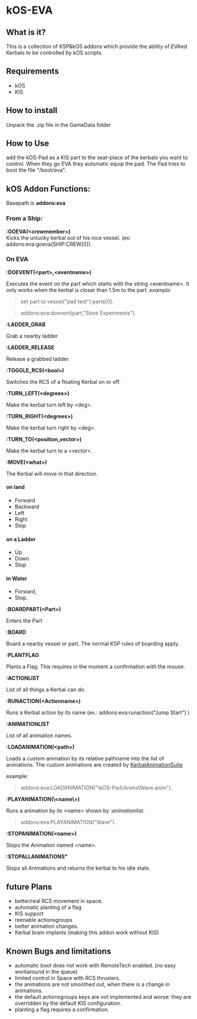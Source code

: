 # kOS-EVA

## What is it?
This is a collection of KSP&kOS addons which provide the ability of EVAed Kerbals to be controlled by kOS scripts.

## Requirements

* kOS
* KIS

## How to install

Unpack the .zip file in the GameData folder

## How to Use
add the kOS-Pad as a KIS part to the seat-place of the kerbals you want to control. When they go EVA they automatic equip the pad.
The Pad tries to boot the file "/boot/eva". 

## kOS Addon Functions:
 
Basepath is **addons:eva**  
 
### From a Ship:

**:GOEVA(\<crewmember\>)**  
Kicks the unlucky kerbal out of his nice vessel. (ex: addons:eva:goeva(SHIP:CREW[0]).

### On EVA

**:DOEVENT(\<part\>,\<eventname\>)**  

Executes the event on the part which starts with the string \<eventname\>. It only works when the kerbal is closer than 1.5m to the part. 
*example:* 
>set part to vessel("pad test"):parts[0].  

>addons:eva:doevent(part,"Store Experiments").
 
**:LADDER_GRAB**

Grab a nearby ladder



**:LADDER_RELEASE**

Release a grabbed ladder

**:TOGGLE_RCS(\<bool\>)**

Switches the RCS of a floating Kerbal on or off. 

**:TURN_LEFT(\<degrees\>)** 

Make the kerbal turn left by \<deg\>.



**:TURN_RIGHT(\<degrees\>)**

Make the kerbal turn right by \<deg\>.
 
 
 
**:TURN_TO(\<position_vector\>)** 

Make the kerbal turn to a \<vector\>.



**:MOVE(\<what\>)**

The Kerbal will move in that direction.

#### on land ####
* Forward
* Backward
* Left
* Right
* Stop


#### on a Ladder ####
* Up
* Down
* Stop


#### in Water ####
* Forward,
* Stop.


**:BOARDPART(\<Part\>)** 

Enters the Part


**:BOARD**

Board a nearby vessel or part. The normal KSP rules of boarding apply.


**:PLANTFLAG** 

Plants a Flag. This requires in the moment a confirmation with the mouse.


**:ACTIONLIST** 

List of all things a Kerbal can do.


**:RUNACTION(\<Actionname\>)** 

Runs a Kerbal action by its name (ex.: addons:eva:runaction("Jump Start") )


**:ANIMATIONLIST**

List of all animation names.


**:LOADANIMATION(\<path\>)**

Loads a custom animation by its relative pathname into the list of animations. The custom animations are created by [KerbalAnimationSuite](http://forum.kerbalspaceprogram.com/index.php?/topic/117663-113-kerbal-animation-suite/ ) 

example: 

> addons:eva:LOADANIMATION("\kOS-Pad\Anims\Wave.anim").


**:PLAYANIMATION(\\<name\\>)** 

Runs a animation by its \<name\> shown by *:animationlist*.

> addons:eva:PLAYANIMATION("Wave").


**:STOPANIMATION(\<name\>)** 

Stops the Animation named \<name\>.

 
**:STOPALLANIMATIONS"** 

Stops all Animations and returns the kerbal to his idle state.




## future Plans

* better/real RCS movement in space. 
* automatic planting of a flag
* KIS support
* reenable actionsgroups
* better animation changes.
* Kerbal brain implants (making this addon work without KIS)



## Known Bugs and limitations

* automatic boot does not work with RemoteTech enabled. (no easy workaround in the queue)
* limited control in Space with RCS thrusters.
* the animations are not smoothed out, when there is a change in animations.
* the default actionsgroups keys are not implemented and worse: they are overridden by the default KIS configuration.
* planting a flag requires a confirmation. 

